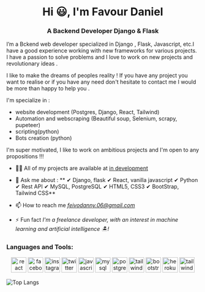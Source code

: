 <h1 align="center">Hi 😃, I'm Favour Daniel</h1>
<h3 align="center">A Backend Developer Django & Flask</h3>

I’m a Bckend web developer specialized in Django , Flask, Javascript, etc.I have a good experience working with new frameworks for various projects. I have a passion to solve problems and I love to work on new projects and revolutionary ideas .

I like to make the dreams of peoples reality ! If you have any project you want to realise or if you have any need don't hesitate to contact me I would be more than happy to help you .

I'm specialize in :
 - website development (Postgres, Django, React, Tailwind) 
 - Automation and webscraping (Beautiful soup, Selenium, scrapy, pupeteer)
 - scripting(python)
 - Bots creation (python)

I'm super motivated, I like to work on ambitious projects and I'm open to any propositions !!!

- 👨‍💻 All of my projects are available at [in development](.......)

- 💬 Ask me about : **
✔ Django, flask
✔ React, vanilla javascript 
✔ Python 
✔ Rest API 
✔ MySQL, PostgreSQL
✔ HTML5, CSS3
✔ BootStrap, Tailwind CSS**

- 📫 How to reach me *feivodanny.06@gmail.com*

- ⚡ Fun fact *I'm a freelance developer, with an interest in machine learning and artificial intelligence 🏝!*

<h3 align="left">Languages and Tools:</h3>

<p align="center"> 
<img src="https://t.co/423NFCndfu" alt='react' height='40'/> 
<img src="https://t.co/RMW0mW93EO" alt='facebook' height='40'/>
<img src="https://t.co/sVTflrybb1" alt='instagram' height='40'/>
<img src="https://t.co/MecyOd1NR5" alt='twitter' height='40'/>
<img src="https://t.co/d4hN0Nmxsm" alt="javascript" width="40" height="40"/>
 <img src="https://t.co/Diqk81Evmk" alt="mysql" width="40" height="40"/>
 <img src="https://t.co/iZVrh4nvZJ" alt="postgresql" width="40" height="40"/>
 <img src="https://t.co/PQd4m9NB2u" alt="tailwind" width="40" height="40"/>
 <img src="https://t.co/SuLUKPJUMO" alt="bootstrap" width="40" height="40"/>
 <img src="https://t.co/CBonYrRp7P" alt="heroku" width="40" height="40"/> 
 <img src="https://t.co/PQd4m9NB2u" alt="tailwind" width="40" height="40"/>

</p>

![Top Langs](https://github-readme-stats.vercel.app/api/top-langs/?username=Danielfavour6002&layout=compact&theme=radical)

